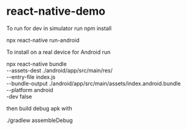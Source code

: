 # react-native-demo


To run for dev in simulator run 
npm install

npx react-native run-android

To install on a real device for Android run 

npx react-native bundle \
--assets-dest ./android/app/src/main/res/ \
--entry-file index.js \
--bundle-output ./android/app/src/main/assets/index.android.bundle \
--platform android \
-dev false

then build debug apk with 

./gradlew assembleDebug
